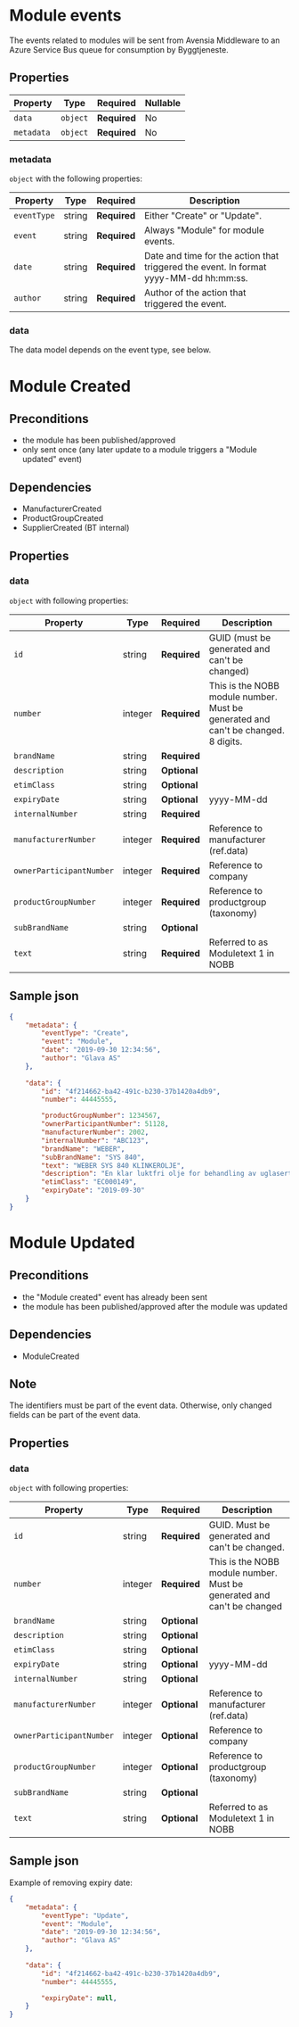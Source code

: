# Module events

The events related to modules will be sent from Avensia Middleware to an Azure Service Bus queue for consumption by Byggtjeneste.

## Properties

| Property              | Type     | Required     | Nullable |
| --------------------- | -------- | ------------ | -------- |
| `data`                | `object` | **Required** | No       |
| `metadata`            | `object` | **Required** | No       |

### metadata

`object` with the following properties:

| Property          | Type    | Required     | Description |
| ------------------| ------- | ------------ | ------- |
| `eventType`       | string  | **Required** | Either "Create" or "Update".
| `event`           | string  | **Required** | Always "Module" for module events.
| `date`            | string  | **Required** | Date and time for the action that triggered the event. In format yyyy-MM-dd hh:mm:ss.
| `author`          | string  | **Required** | Author of the action that triggered the event.

### data
The data model depends on the event type, see below.

# Module Created 

## Preconditions
-  the module has been published/approved
- only sent once (any later update to a module triggers a "Module updated" event)

## Dependencies
- ManufacturerCreated
- ProductGroupCreated
- SupplierCreated (BT internal)

## Properties
### data

`object` with following properties:


| Property                 | Type    | Required     | Description |
| ------------------------ | ------- | ------------ | -------     |
| `id`                     | string  | **Required** | GUID (must be generated and can't be changed)             |
| `number`                 | integer | **Required** | This is the NOBB module number. Must be generated and can't be changed. 8 digits.             |
| `brandName`              | string  | **Required** |             |
| `description`            | string  | **Optional** |             |
| `etimClass`              | string  | **Optional** |
| `expiryDate`             | string  | **Optional** |  yyyy-MM-dd |
| `internalNumber`         | string  | **Required** |             |
| `manufacturerNumber`     | integer | **Required** | Reference to manufacturer (ref.data)            |
| `ownerParticipantNumber` | integer | **Required** | Reference to company            |
| `productGroupNumber`     | integer | **Required** | Reference to productgroup (taxonomy)            |
| `subBrandName`           | string  | **Optional** |             |
| `text`                   | string  | **Required** | Referred to as Moduletext 1 in NOBB             |



## Sample json
```json
{
    "metadata": {
        "eventType": "Create",
        "event": "Module",
        "date": "2019-09-30 12:34:56",
        "author": "Glava AS"
    },
    
    "data": {
        "id": "4f214662-ba42-491c-b230-37b1420a4db9",
        "number": 44445555,

        "productGroupNumber": 1234567,
        "ownerParticipantNumber": 51128,
        "manufacturerNumber": 2002,
        "internalNumber": "ABC123",
        "brandName": "WEBER",
        "subBrandName": "SYS 840",
        "text": "WEBER SYS 840 KLINKEROLJE",
        "description": "En klar luktfri olje for behandling av uglaserte fliser og klinker.",
        "etimClass": "EC000149",
        "expiryDate": "2019-09-30"
    }
}

```


# Module Updated 

## Preconditions
- the "Module created" event has already been sent
- the module has been published/approved after the module was updated

## Dependencies
- ModuleCreated

## Note	
The identifiers must be part of the event data.	Otherwise, only changed fields can be part of the event data.

## Properties
### data

`object` with following properties:


| Property                 | Type    | Required     | Description |
| ------------------------ | ------- | ------------ | -------     |
| `id`                     | string  | **Required** | GUID. Must be generated and can't be changed.             |
| `number`                 | integer | **Required** | This is the NOBB module number. Must be generated and can't be changed             |
| `brandName`              | string  | **Optional** |             |
| `description`            | string  | **Optional** |             |
| `etimClass`              | string  | **Optional** |
| `expiryDate`             | string  | **Optional** |  yyyy-MM-dd |
| `internalNumber`         | string  | **Optional** |             |
| `manufacturerNumber`     | integer | **Optional** | Reference to manufacturer (ref.data)            |
| `ownerParticipantNumber` | integer | **Optional** | Reference to company            |
| `productGroupNumber`     | integer | **Optional** | Reference to productgroup (taxonomy)            |
| `subBrandName`           | string  | **Optional** |             |
| `text`                   | string  | **Optional** | Referred to as Moduletext 1 in NOBB             |



## Sample json
Example of removing expiry date:
```json
{
    "metadata": {
        "eventType": "Update",
        "event": "Module",
        "date": "2019-09-30 12:34:56",
        "author": "Glava AS"
    },
    
    "data": {
        "id": "4f214662-ba42-491c-b230-37b1420a4db9",
        "number": 44445555,

        "expiryDate": null,
    }
}

```
